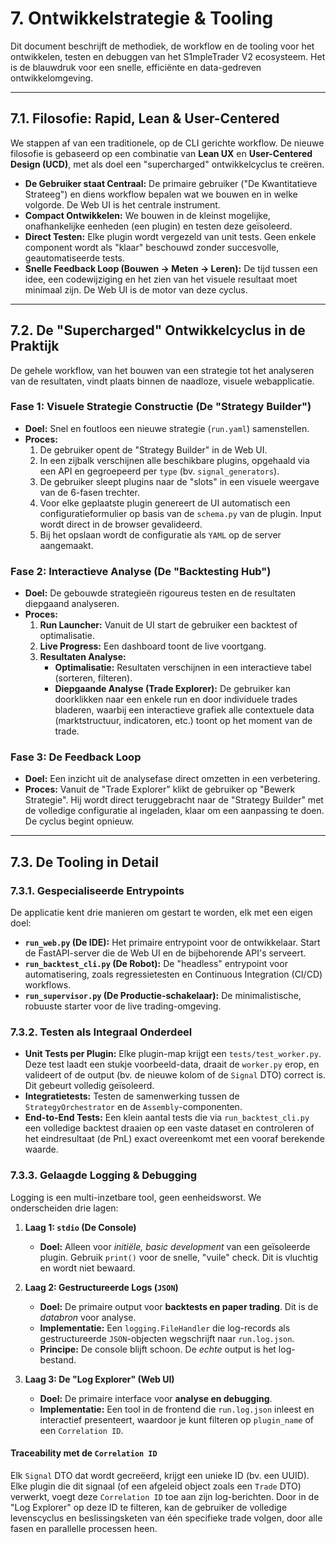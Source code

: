 # 7. Ontwikkelstrategie & Tooling

Dit document beschrijft de methodiek, de workflow en de tooling voor het ontwikkelen, testen en debuggen van het S1mpleTrader V2 ecosysteem. Het is de blauwdruk voor een snelle, efficiënte en data-gedreven ontwikkelomgeving.

---
## 7.1. Filosofie: Rapid, Lean & User-Centered

We stappen af van een traditionele, op de CLI gerichte workflow. De nieuwe filosofie is gebaseerd op een combinatie van **Lean UX** en **User-Centered Design (UCD)**, met als doel een "supercharged" ontwikkelcyclus te creëren.

* **De Gebruiker staat Centraal:** De primaire gebruiker ("De Kwantitatieve Strateeg") en diens workflow bepalen wat we bouwen en in welke volgorde. De Web UI is het centrale instrument.
* **Compact Ontwikkelen:** We bouwen in de kleinst mogelijke, onafhankelijke eenheden (een plugin) en testen deze geïsoleerd.
* **Direct Testen:** Elke plugin wordt vergezeld van unit tests. Geen enkele component wordt als "klaar" beschouwd zonder succesvolle, geautomatiseerde tests.
* **Snelle Feedback Loop (Bouwen -> Meten -> Leren):** De tijd tussen een idee, een codewijziging en het zien van het visuele resultaat moet minimaal zijn. De Web UI is de motor van deze cyclus.

---
## 7.2. De "Supercharged" Ontwikkelcyclus in de Praktijk

De gehele workflow, van het bouwen van een strategie tot het analyseren van de resultaten, vindt plaats binnen de naadloze, visuele webapplicatie.

### **Fase 1: Visuele Strategie Constructie (De "Strategy Builder")**
* **Doel:** Snel en foutloos een nieuwe strategie (`run.yaml`) samenstellen.
* **Proces:**
    1.  De gebruiker opent de "Strategy Builder" in de Web UI.
    2.  In een zijbalk verschijnen alle beschikbare plugins, opgehaald via een API en gegroepeerd per `type` (bv. `signal_generators`).
    3.  De gebruiker sleept plugins naar de "slots" in een visuele weergave van de 6-fasen trechter.
    4.  Voor elke geplaatste plugin genereert de UI automatisch een configuratieformulier op basis van de `schema.py` van de plugin. Input wordt direct in de browser gevalideerd.
    5.  Bij het opslaan wordt de configuratie als `YAML` op de server aangemaakt.

### **Fase 2: Interactieve Analyse (De "Backtesting Hub")**
* **Doel:** De gebouwde strategieën rigoureus testen en de resultaten diepgaand analyseren.
* **Proces:**
    1.  **Run Launcher:** Vanuit de UI start de gebruiker een backtest of optimalisatie.
    2.  **Live Progress:** Een dashboard toont de live voortgang.
    3.  **Resultaten Analyse:**
        * **Optimalisatie:** Resultaten verschijnen in een interactieve tabel (sorteren, filteren).
        * **Diepgaande Analyse (Trade Explorer):** De gebruiker kan doorklikken naar een enkele run en door individuele trades bladeren, waarbij een interactieve grafiek alle contextuele data (marktstructuur, indicatoren, etc.) toont op het moment van de trade.

### **Fase 3: De Feedback Loop**
* **Doel:** Een inzicht uit de analysefase direct omzetten in een verbetering.
* **Proces:** Vanuit de "Trade Explorer" klikt de gebruiker op "Bewerk Strategie". Hij wordt direct teruggebracht naar de "Strategy Builder" met de volledige configuratie al ingeladen, klaar om een aanpassing te doen. De cyclus begint opnieuw.

---
## 7.3. De Tooling in Detail

### **7.3.1. Gespecialiseerde Entrypoints**
De applicatie kent drie manieren om gestart te worden, elk met een eigen doel:
* **`run_web.py` (De IDE):** Het primaire entrypoint voor de ontwikkelaar. Start de FastAPI-server die de Web UI en de bijbehorende API's serveert.
* **`run_backtest_cli.py` (De Robot):** De "headless" entrypoint voor automatisering, zoals regressietesten en Continuous Integration (CI/CD) workflows.
* **`run_supervisor.py` (De Productie-schakelaar):** De minimalistische, robuuste starter voor de live trading-omgeving.

### **7.3.2. Testen als Integraal Onderdeel**
* **Unit Tests per Plugin:** Elke plugin-map krijgt een `tests/test_worker.py`. Deze test laadt een stukje voorbeeld-data, draait de `worker.py` erop, en valideert of de output (bv. de nieuwe kolom of de `Signal` DTO) correct is. Dit gebeurt volledig geïsoleerd.
* **Integratietests:** Testen de samenwerking tussen de `StrategyOrchestrator` en de `Assembly`-componenten.
* **End-to-End Tests:** Een klein aantal tests die via `run_backtest_cli.py` een volledige backtest draaien op een vaste dataset en controleren of het eindresultaat (de PnL) exact overeenkomt met een vooraf berekende waarde.

### **7.3.3. Gelaagde Logging & Debugging**
Logging is een multi-inzetbare tool, geen eenheidsworst. We onderscheiden drie lagen:

1.  **Laag 1: `stdio` (De Console)**
    * **Doel:** Alleen voor *initiële, basic development* van een geïsoleerde plugin. Gebruik `print()` voor de snelle, "vuile" check. Dit is vluchtig en wordt niet bewaard.

2.  **Laag 2: Gestructureerde Logs (`JSON`)**
    * **Doel:** De primaire output voor **backtests en paper trading**. Dit is de *databron* voor analyse.
    * **Implementatie:** Een `logging.FileHandler` die log-records als gestructureerde `JSON`-objecten wegschrijft naar `run.log.json`.
    * **Principe:** De console blijft schoon. De *echte* output is het log-bestand.

3.  **Laag 3: De "Log Explorer" (Web UI)**
    * **Doel:** De primaire interface voor **analyse en debugging**.
    * **Implementatie:** Een tool in de frontend die `run.log.json` inleest en interactief presenteert, waardoor je kunt filteren op `plugin_name` of een `Correlation ID`.

#### **Traceability met de `Correlation ID`**
Elk `Signal` DTO dat wordt gecreëerd, krijgt een unieke ID (bv. een UUID). Elke plugin die dit signaal (of een afgeleid object zoals een `Trade` DTO) verwerkt, voegt deze `Correlation ID` toe aan zijn log-berichten. Door in de "Log Explorer" op deze ID te filteren, kan de gebruiker de volledige levenscyclus en beslissingsketen van één specifieke trade volgen, door alle fasen en parallelle processen heen.